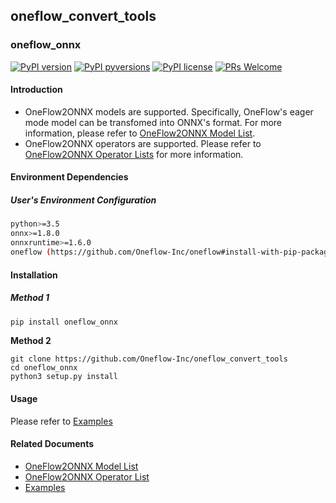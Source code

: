 ## oneflow_convert_tools


### oneflow_onnx

[![PyPI version](https://img.shields.io/pypi/v/oneflow-onnx.svg)](https://pypi.python.org/pypi/oneflow-onnx/)
[![PyPI pyversions](https://img.shields.io/pypi/pyversions/oneflow-onnx.svg)](https://pypi.python.org/pypi/oneflow-onnx/)
[![PyPI license](https://img.shields.io/pypi/l/oneflow-onnx.svg)](https://pypi.python.org/pypi/oneflow-onnx/)
[![PRs Welcome](https://img.shields.io/badge/PRs-welcome-brightgreen.svg)](https://github.com/Oneflow-Inc/oneflow_convert_tools/pulls)

#### Introduction

- OneFlow2ONNX models are supported. Specifically, OneFlow's eager mode model can be transfomed into ONNX's format. For more information, please refer to [OneFlow2ONNX Model List](docs/oneflow2onnx/oneflow2onnx_model_zoo.md).
- OneFlow2ONNX operators are supported. Please refer to [OneFlow2ONNX Operator Lists](docs/oneflow2onnx/op_list.md) for more information.


#### Environment Dependencies

##### User's Environment Configuration

```sh
python>=3.5
onnx>=1.8.0
onnxruntime>=1.6.0
oneflow (https://github.com/Oneflow-Inc/oneflow#install-with-pip-package)
```


#### Installation

##### Method 1

```sh
pip install oneflow_onnx
```

**Method 2**

```
git clone https://github.com/Oneflow-Inc/oneflow_convert_tools
cd oneflow_onnx
python3 setup.py install
```

#### Usage

Please refer to [Examples](examples/README.md)

#### Related Documents

- [OneFlow2ONNX Model List](docs/oneflow2onnx/oneflow2onnx_model_zoo.md)
- [OneFlow2ONNX Operator List](docs/oneflow2onnx/op_list.md)
- [Examples](examples/README.md)

